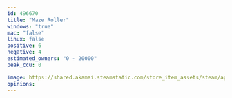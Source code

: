 ```yaml
---
id: 496670
title: "Maze Roller"
windows: "true"
mac: "false"
linux: false
positive: 6
negative: 4
estimated_owners: "0 - 20000"
peak_ccu: 0

image: https://shared.akamai.steamstatic.com/store_item_assets/steam/apps/496670/header.jpg?t=1497710705
opinions:
---
```

